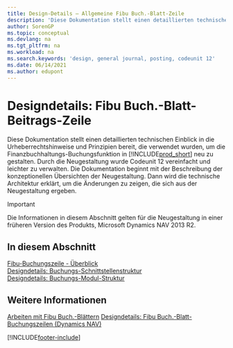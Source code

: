 ```yaml
---
title: Design-Details – Allgemeine Fibu Buch.-Blatt-Zeile
description: 'Diese Dokumentation stellt einen detaillierten technischen Einblick in die Urheberrechtshinweise und Prinzipien bereit, die verwendet werden, um die Finanzbuchhaltungs-Buchungsfunktion in Business Central neu zu gestalten.'
author: SorenGP
ms.topic: conceptual
ms.devlang: na
ms.tgt_pltfrm: na
ms.workload: na
ms.search.keywords: 'design, general journal, posting, codeunit 12'
ms.date: 06/14/2021
ms.author: edupont
---
```

# Designdetails: Fibu Buch.-Blatt-Beitrags-Zeile

Diese Dokumentation stellt einen detaillierten technischen Einblick in die Urheberrechtshinweise und Prinzipien bereit, die verwendet wurden, um die Finanzbuchhaltungs-Buchungsfunktion in [!INCLUDE[prod_short](includes/prod_short.md)] neu zu gestalten. Durch die Neugestaltung wurde Codeunit 12 vereinfacht und leichter zu verwalten. Die Dokumentation beginnt mit der Beschreibung der konzeptionellen Übersichten der Neugestaltung. Dann wird die technische Architektur erklärt, um die Änderungen zu zeigen, die sich aus der Neugestaltung ergeben.  

> [!IMPORTANT]
> Die Informationen in diesem Abschnitt gelten für die Neugestaltung in einer früheren Version des Produkts, Microsoft Dynamics NAV 2013 R2.

## In diesem Abschnitt

[Fibu-Buchungszeile - Überblick](design-details-general-journal-post-line-overview.md)  
[Designdetails: Buchungs-Schnittstellenstruktur](design-details-posting-interface-structure.md)  
[Designdetails: Buchungs-Modul-Struktur](design-details-posting-engine-structure.md)  

## Weitere Informationen

[Arbeiten mit Fibu Buch.-Blättern](ui-work-general-journals.md)
[Designdetails: Fibu Buch.-Blatt-Buchungszeilen (Dynamics NAV)](/dynamics-nav-app/design-details-general-journal-post-line)  

[!INCLUDE[footer-include](includes/footer-banner.md)]